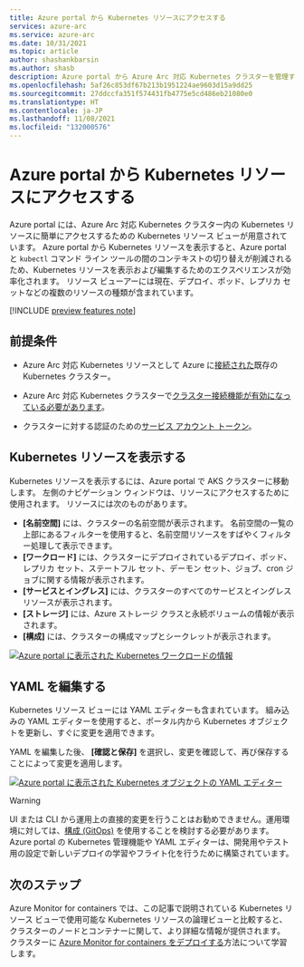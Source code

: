 ```yaml
---
title: Azure portal から Kubernetes リソースにアクセスする
services: azure-arc
ms.service: azure-arc
ms.date: 10/31/2021
ms.topic: article
author: shashankbarsin
ms.author: shasb
description: Azure portal から Azure Arc 対応 Kubernetes クラスターを管理するために Kubernetes リソースを操作する方法について説明します。
ms.openlocfilehash: 5af26c853df67b213b1951224ae9603d15a9dd25
ms.sourcegitcommit: 27ddccfa351f574431fb4775e5cd486eb21080e0
ms.translationtype: HT
ms.contentlocale: ja-JP
ms.lasthandoff: 11/08/2021
ms.locfileid: "132000576"
---
```

# <a name="access-kubernetes-resources-from-azure-portal"></a>Azure portal から Kubernetes リソースにアクセスする

Azure portal には、Azure Arc 対応 Kubernetes クラスター内の Kubernetes リソースに簡単にアクセスするための Kubernetes リソース ビューが用意されています。 Azure portal から Kubernetes リソースを表示すると、Azure portal と `kubectl` コマンド ライン ツールの間のコンテキストの切り替えが削減されるため、Kubernetes リソースを表示および編集するためのエクスペリエンスが効率化されます。 リソース ビューアーには現在、デプロイ、ポッド、レプリカ セットなどの複数のリソースの種類が含まれています。

[!INCLUDE [preview features note](./includes/preview/preview-callout.md)]

## <a name="prerequisites"></a>前提条件

- Azure Arc 対応 Kubernetes リソースとして Azure に[接続された](quickstart-connect-cluster.md)既存の Kubernetes クラスター。

- Azure Arc 対応 Kubernetes クラスターで[クラスター接続機能が有効になっている必要があります](cluster-connect.md#enable-cluster-connect-feature)。

- クラスターに対する認証のための[サービス アカウント トークン](cluster-connect.md#service-account-token-authentication-option)。

## <a name="view-kubernetes-resources"></a>Kubernetes リソースを表示する

Kubernetes リソースを表示するには、Azure portal で AKS クラスターに移動します。 左側のナビゲーション ウィンドウは、リソースにアクセスするために使用されます。 リソースには次のものがあります。

- **[名前空間]** には、クラスターの名前空間が表示されます。 名前空間の一覧の上部にあるフィルターを使用すると、名前空間リソースをすばやくフィルター処理して表示できます。
- **[ワークロード]** には、クラスターにデプロイされているデプロイ、ポッド、レプリカ セット、ステートフル セット、デーモン セット、ジョブ、cron ジョブに関する情報が表示されます。
- **[サービスとイングレス]** には、クラスターのすべてのサービスとイングレス リソースが表示されます。
- **[ストレージ]** には、Azure ストレージ クラスと永続ボリュームの情報が表示されます。
- **[構成]** には、クラスターの構成マップとシークレットが表示されます。

[ ![Azure portal に表示された Kubernetes ワークロードの情報](media/kubernetes-resource-view/workloads.png) ](media/kubernetes-resource-view/workloads.png#lightbox)

## <a name="edit-yaml"></a>YAML を編集する

Kubernetes リソース ビューには YAML エディターも含まれています。 組み込みの YAML エディターを使用すると、ポータル内から Kubernetes オブジェクトを更新し、すぐに変更を適用できます。

YAML を編集した後、 **[確認と保存]** を選択し、変更を確認して、再び保存することによって変更を適用します。

[ ![Azure portal に表示された Kubernetes オブジェクトの YAML エディター](media/kubernetes-resource-view/yaml-editor.png) ](media/kubernetes-resource-view/yaml-editor.png#lightbox)

>[!WARNING]
> UI または CLI から運用上の直接的変更を行うことはお勧めできません。運用環境に対しては、[構成 (GitOps)](tutorial-use-gitops-connected-cluster.md) を使用することを検討する必要があります。 Azure portal の Kubernetes 管理機能や YAML エディターは、開発用やテスト用の設定で新しいデプロイの学習やフライト化を行うために構築されています。

## <a name="next-steps"></a>次のステップ

Azure Monitor for containers では、この記事で説明されている Kubernetes リソース ビューで使用可能な Kubernetes リソースの論理ビューと比較すると、クラスターのノードとコンテナーに関して、より詳細な情報が提供されます。 クラスターに [Azure Monitor for containers をデプロイする](../../azure-monitor/containers/container-insights-enable-arc-enabled-clusters.md?toc=/azure/azure-arc/kubernetes/toc.json)方法について学習します。